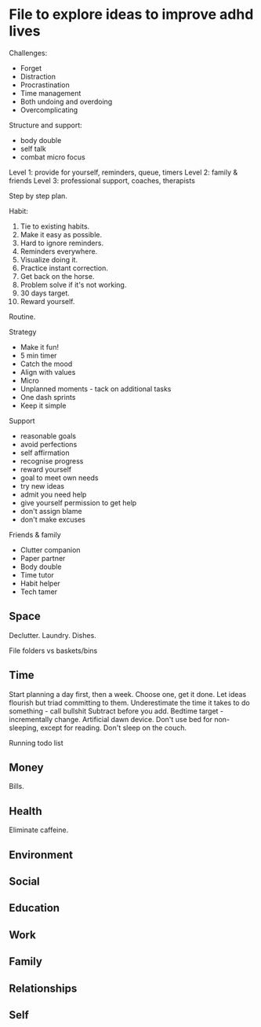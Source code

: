# File to explore ideas to improve adhd lives

Challenges:

- Forget
- Distraction
- Procrastination
- Time management
- Both undoing and overdoing
- Overcomplicating

Structure and support:

- body double
- self talk
- combat micro focus

Level 1: provide for yourself, reminders, queue, timers
Level 2: family & friends
Level 3: professional support, coaches, therapists

Step by step plan.

Habit:

1. Tie to existing habits.
2. Make it easy as possible.
3. Hard to ignore reminders.
4. Reminders everywhere.
5. Visualize doing it.
6. Practice instant correction.
7. Get back on the horse.
8. Problem solve if it's not working.
9. 30 days target.
10. Reward yourself.

Routine.

Strategy

- Make it fun!
- 5 min timer
- Catch the mood
- Align with values
- Micro
- Unplanned moments - tack on additional tasks
- One dash sprints
- Keep it simple

Support

- reasonable goals
- avoid perfections
- self affirmation
- recognise progress
- reward yourself
- goal to meet own needs
- try new ideas
- admit you need help
- give yourself permission to get help
- don't assign blame
- don't make excuses

Friends & family

- Clutter companion
- Paper partner
- Body double
- Time tutor
- Habit helper
- Tech tamer

## Space

Declutter.
Laundry.
Dishes.

File folders vs baskets/bins

## Time

Start planning a day first, then a week.
Choose one, get it done.
Let ideas flourish but triad committing to them.
Underestimate the time it takes to do something - call bullshit
Subtract before you add.
Bedtime target - incrementally change.
Artificial dawn device.
Don't use bed for non-sleeping, except for reading.
Don't sleep on the couch.

Running todo list

## Money

Bills.

## Health

Eliminate caffeine.

## Environment

## Social

## Education

## Work

## Family

## Relationships

## Self
